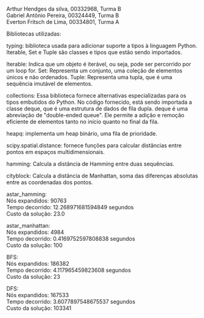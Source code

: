 Arthur Hendges da silva, 00332968, Turma B  
Gabriel Antônio Pereira, 00324449, Turma B  
Everton Fritsch de Lima, 00334801, Turma A  

Bibliotecas utilizadas:

typing: biblioteca usada para adicionar suporte a tipos à linguagem Python. Iterable, Set e Tuple são classes e tipos que estão sendo importados.

Iterable: Indica que um objeto é iterável, ou seja, pode ser percorrido por um loop for.
Set: Representa um conjunto, uma coleção de elementos únicos e não ordenados.
Tuple: Representa uma tupla, que é uma sequência imutável de elementos.

collections: Essa biblioteca fornece alternativas especializadas para os tipos embutidos do Python. No código fornecido, está sendo importada a classe deque, que é uma estrutura de dados de fila dupla. deque é uma abreviação de "double-ended queue". Ele permite a adição e remoção eficiente de elementos tanto no início quanto no final da fila.

heapq: implementa um heap binário, uma fila de prioridade.

scipy.spatial.distance: fornece funções para calcular distâncias entre pontos em espaços multidimensionais.

hamming: Calcula a distância de Hamming entre duas sequências.

cityblock: Calcula a distância de Manhattan, soma das diferenças absolutas entre as coordenadas dos pontos.

astar_hamming:  
Nós expandidos: 90763  
Tempo decorrido: 12.268971681594849 segundos  
Custo da solução: 23.0

astar_manhattan:  
Nós expandidos: 4984  
Tempo decorrido: 0.4169752597808838 segundos  
Custo da solução: 100  

BFS:  
Nós expandidos: 186382  
Tempo decorrido: 4.117965459823608 segundos  
Custo da solução: 23  

DFS:  
Nós expandidos: 167533  
Tempo decorrido: 3.6077897548675537 segundos  
Custo da solução: 103341  
